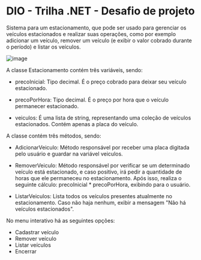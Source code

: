 # DIO - Trilha .NET - Desafio de projeto


Sistema para um estacionamento, que pode ser usado para gerenciar os veículos estacionados e realizar suas operações, como por exemplo adicionar um veículo, remover um veículo (e exibir o valor cobrado durante o período) e listar os veículos.

![image](https://user-images.githubusercontent.com/102473053/208756807-61973442-19ba-425d-9768-8f49b230adba.png)

A classe Estacionamento contém três variáveis, sendo:

- precoInicial: Tipo decimal. É o preço cobrado para deixar seu veículo estacionado.

- precoPorHora: Tipo decimal. É o preço por hora que o veículo permanecer estacionado.

- veiculos: É uma lista de string, representando uma coleção de veículos estacionados. Contém apenas a placa do veículo.

A classe contém três métodos, sendo:

- AdicionarVeiculo: Método responsável por receber uma placa digitada pelo usuário e guardar na variável veiculos.

- RemoverVeiculo: Método responsável por verificar se um determinado veículo está estacionado, e caso positivo, irá pedir a quantidade de horas que ele permaneceu no estacionamento. Após isso, realiza o seguinte cálculo: precoInicial * precoPorHora, exibindo para o usuário.

- ListarVeiculos: Lista todos os veículos presentes atualmente no estacionamento. Caso não haja nenhum, exibir a mensagem "Não há veículos estacionados".

No menu interativo há as seguintes opções:
- Cadastrar veículo
- Remover veículo
- Listar veículos
- Encerrar
